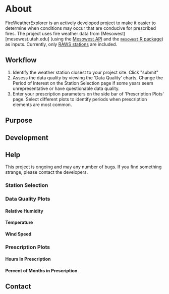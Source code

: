 # About

FireWeatherExplorer is an actively developed project to make it easier to determine when conditions may occur that are conducive for prescribed fires. The project uses fire weather data from (Mesowest)[mesowest.utah.edu] (using the [Mesowest API](https://synopticlabs.org/api/mesonet/reference/) and the [`mesowest` R package](https://github.com/fickse/mesowest)) as inputs. Currently, only [RAWS stations](https://raws.nifc.gov/) are included. 

## Workflow

1. Identify the weather station closest to your project site. Click "submit"
2. Assess the data quality by viewing the 'Data Quality' charts. Change the Period of Interest on the Station Selection page if some years seem unrepresentative or have questionable data quality.
3. Enter your prescription parameters on the side bar of 'Prescription Plots' page. Select different plots to identify periods when prescription elements are most common.

## Purpose

## Development

## Help

This project is ongoing and may any number of bugs. If you find something strange, please contact the developers.

### Station Selection

### Data Quality Plots

#### Relative Humidity

#### Temperature

#### Wind Speed

### Prescription Plots

#### Hours In Prescription

#### Percent of Months in Prescription

## Contact




